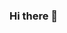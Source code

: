 ### Hi there 👋

<!--
**Icharmouhene/Icharmouhene** is a ✨ _special_ ✨ repository because its `README.md` (this file) appears on your GitHub profile.

Here are some ideas to get you started:

- 🔭 I’m currently working on ... Energy economics
- 🌱 I’m currently learning ... Energy modeling
- 👯 I’m looking to collaborate on ... regional modelling of the electrical system 
- 🤔 I’m looking for help with ...
- 💬 Ask me about ...
- 📫 How to reach me: ...
- 😄 Pronouns: ...
- ⚡ Fun fact: ...
-->
